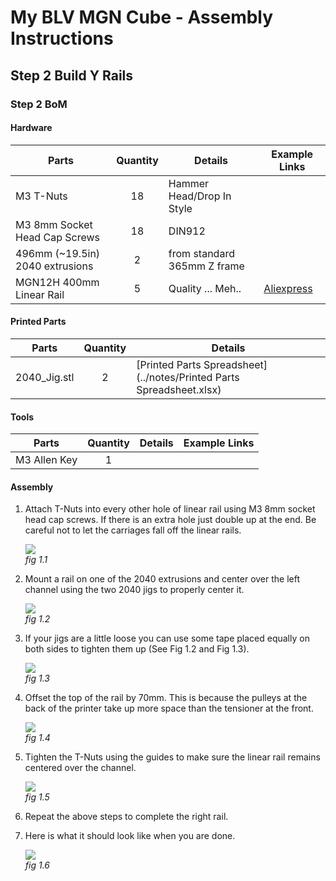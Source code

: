# My BLV MGN Cube - Assembly Instructions

## Step 2 Build Y Rails

### Step 2 BoM

#### Hardware
| Parts     | Quantity | Details | Example Links |
|-----------|:--------:|---------|---------------|
| M3 T-Nuts | 18 | Hammer Head/Drop In Style | |
| M3 8mm Socket Head Cap Screws | 18 | DIN912 | |
| 496mm (~19.5in) 2040 extrusions | 2 | from standard 365mm Z frame |
| MGN12H 400mm Linear Rail | 5 | Quality ... Meh.. | [Aliexpress](https://www.aliexpress.com/item/32829826159.html?spm=a2g0s.9042311.0.0.27424c4dwPelhS) |

#### Printed Parts
| Parts     | Quantity | Details |
|-----------|:--------:|---------|
| 2040_Jig.stl | 2 | [Printed Parts Spreadsheet](../notes/Printed Parts Spreadsheet.xlsx) |

#### Tools
| Parts     | Quantity | Details | Example Links |
|-----------|:--------:|---------|---------------|
| M3 Allen Key | 1 | | |

#### Assembly

1. Attach T-Nuts into every other hole of linear rail using M3 8mm socket head cap screws. If there is an extra hole just double up at the end. Be careful not to let the carriages fall off the linear rails.
    
    ![](img/02-LinRlWnuts.jpeg)\
    *fig 1.1*

2. Mount a rail on one of the 2040 extrusions and center over the left channel using the two 2040 jigs to properly center it.

    ![](img/02-LinRExtWJigs.jpeg)\
    *fig 1.2*

3. If your jigs are a little loose you can use some tape placed equally on both sides to tighten them up (See Fig 1.2 and Fig 1.3).


    ![](img/02-JigTapeFix.jpeg)\
    *fig 1.3*


4. Offset the top of the rail by 70mm. This is because the pulleys at the back of the printer take up more space than the tensioner at the front.

    ![](img/02-70mmOffset.jpeg)\
    *fig 1.4*


5. Tighten the T-Nuts using the guides to make sure the linear rail remains centered over the channel.

    ![](img/02-TightenRails.jpeg)\
    *fig 1.5*


6. Repeat the above steps to complete the right rail.

7. Here is what it should look like when you are done.

    ![](img/02-LTRTRailsOnExtr.jpeg)\
    *fig 1.6*
